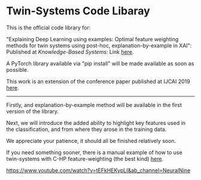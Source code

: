 # Twin-Systems Code Libaray

This is the official code library for:

"Explaining Deep Learning using examples: Optimal feature weighting methods for twin systems using post-hoc, explanation-by-example in XAI": Published at *Knowledge-Based Systems*: Link [here](https://www.sciencedirect.com/science/article/pii/S0950705121007929).

A PyTorch library available via "pip install" will be made available as soon as possible. 

This work is an extension of the conference paper published at IJCAI 2019 [here](https://github.com/EoinKenny/IJCAI-2019).

***

Firstly, and explanation-by-example method will be available in the first version of the library.

Next, we will introduce the added ability to highlight key features used in the classification, and from where they arose in the training data.

We appreciate your patience, it should all be finished relatively soon.

If you need something sooner, there is a manual example of how to use twin-systems with C-HP feature-weighting (the best kind) [here](https://colab.research.google.com/drive/1j62207B5kgKbwFdy4ac9eeO417-nu-rn?usp=sharing).




https://www.youtube.com/watch?v=tEFkHEKypLI&ab_channel=NeuralNine


